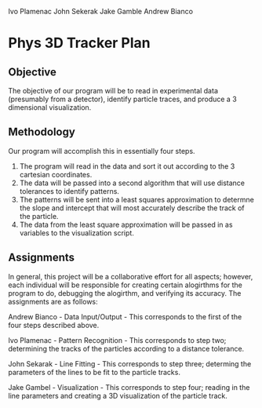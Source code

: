Ivo Plamenac
John Sekerak
Jake Gamble
Andrew Bianco

Phys 3D Tracker Plan
====================

Objective
---------
The objective of our program will be to read in experimental data (presumably from a detector), identify particle traces, and produce a 3 dimensional visualization.

Methodology
----------
Our program will accomplish this in essentially four steps.
1. The program will read in the data and sort it out according to the 3 cartesian coordinates.
2. The data will be passed into a second algorithm that will use distance tolerances to identify patterns.
3. The patterns will be sent into a least squares approximation to determne the slope and intercept that will most accurately describe the track of the particle.
4. The data from the least square approximation will be passed in as variables to the visualization script.

Assignments
-----------
In general, this project will be a collaborative effort for all aspects; however, each individual will be responsible for creating certain alogirthms for the program to do, debugging the alogirthm, and verifying its accuracy.
The assignments are as follows:

Andrew Bianco - Data Input/Output - This corresponds to the first of the four steps described above.

Ivo Plamenac - Pattern Recognition - This corresponds to step two; determining the tracks of the particles according to a distance tolerance.

John Sekarak - Line Fitting - This corresponds to step three; determing the parameters of the lines to be fit to the particle tracks.

Jake Gambel - Visualization - This corresponds to step four; reading in the line parameters and creating a 3D visualization of the particle track.